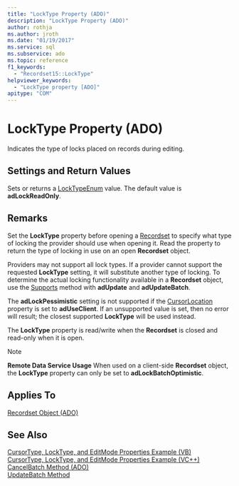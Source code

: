 ```yaml
---
title: "LockType Property (ADO)"
description: "LockType Property (ADO)"
author: rothja
ms.author: jroth
ms.date: "01/19/2017"
ms.service: sql
ms.subservice: ado
ms.topic: reference
f1_keywords:
  - "Recordset15::LockType"
helpviewer_keywords:
  - "LockType property [ADO]"
apitype: "COM"
---
```

# LockType Property (ADO)
Indicates the type of locks placed on records during editing.  
  
## Settings and Return Values  
 Sets or returns a [LockTypeEnum](./locktypeenum.md) value. The default value is **adLockReadOnly**.  
  
## Remarks  
 Set the **LockType** property before opening a [Recordset](./recordset-object-ado.md) to specify what type of locking the provider should use when opening it. Read the property to return the type of locking in use on an open **Recordset** object.  
  
 Providers may not support all lock types. If a provider cannot support the requested **LockType** setting, it will substitute another type of locking. To determine the actual locking functionality available in a **Recordset** object, use the [Supports](./supports-method.md) method with **adUpdate** and **adUpdateBatch**.  
  
 The **adLockPessimistic** setting is not supported if the [CursorLocation](./cursorlocation-property-ado.md) property is set to **adUseClient**. If an unsupported value is set, then no error will result; the closest supported **LockType** will be used instead.  
  
 The **LockType** property is read/write when the **Recordset** is closed and read-only when it is open.  
  
> [!NOTE]
>  **Remote Data Service Usage** When used on a client-side **Recordset** object, the **LockType** property can only be set to **adLockBatchOptimistic**.  
  
## Applies To  
 [Recordset Object (ADO)](./recordset-object-ado.md)  
  
## See Also  
 [CursorType, LockType, and EditMode Properties Example (VB)](./cursortype-locktype-and-editmode-properties-example-vb.md)   
 [CursorType, LockType, and EditMode Properties Example (VC++)](./cursortype-locktype-and-editmode-properties-example-vc.md)   
 [CancelBatch Method (ADO)](./cancelbatch-method-ado.md)   
 [UpdateBatch Method](./updatebatch-method.md)